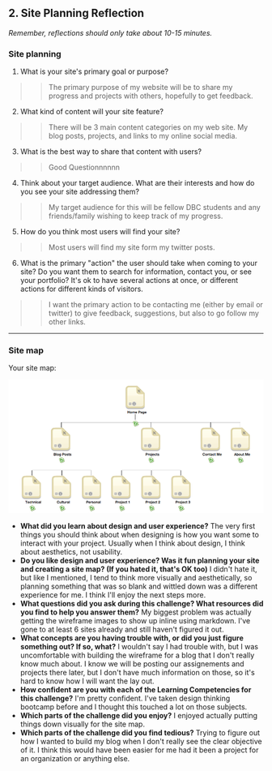 ## 2. Site Planning Reflection

*Remember, reflections should only take about 10-15 minutes.*

### Site planning

1. What is your site's primary goal or purpose?
>> The primary purpose of my website will be to share my progress and projects with others, hopefully to get feedback.
2. What kind of content will your site feature?
>> There will be 3 main content categories on my web site. My blog posts, projects, and links to my online social media.
3. What is the best way to share that content with users?
>> Good Questionnnnnn
4. Think about your target audience. What are their interests and how do you see your site addressing them?
>> My target audience for this will be fellow DBC students and any friends/family wishing to keep track of my progress.
5. How do you think most users will find your site?
>> Most users will find my site form my twitter posts.
6. What is the primary "action" the user should take when coming to your site? Do you want them to search for information, contact you, or see your portfolio? It's ok to have several actions at once, or different actions for different kinds of visitors.
>> I want the primary action to be contacting me (either by email or twitter) to give feedback, suggestions, but also to go follow my other links.

***

### Site map

Your site map:

![MySiteMap](mysitemap.png)

- **What did you learn about design and user experience?** The very first things you should think about when designing is how you want some to interact with your project. Usually when I think about design, I think about aesthetics, not usability.
- **Do you like design and user experience? Was it fun planning your site and creating a site map? (If you hated it, that's OK too)** I didn't hate it, but like I mentioned, I tend to think more visually and aesthetically, so planning something that was so blank and wittled down was a different experience for me. I think I'll enjoy the next steps more.
- **What questions did you ask during this challenge? What resources did you find to help you answer them?** My biggest problem was actually getting the wireframe images to show up inline using markdown. I've gone to at least 6 sites already and still haven't figured it out.
- **What concepts are you having trouble with, or did you just figure something out? If so, what?** I wouldn't say I had trouble with, but I was uncomfortable with building the wireframe for a blog that I don't really know much about. I know we will be posting our assignements and projects there later, but I don't have much information on those, so it's hard to know how I will want the lay out.
- **How confident are you with each of the Learning Competencies for this challenge?** I'm pretty confident. I've taken design thinking bootcamp before and I thought this touched a lot on those subjects.
- **Which parts of the challenge did you enjoy?** I enjoyed actually putting things down visually for the site map.
- **Which parts of the challenge did you find tedious?** Trying to figure out how I wanted to build my blog when I don't really see the clear objective of it. I think this would have been easier for me had it been a project for an organization or anything else.

